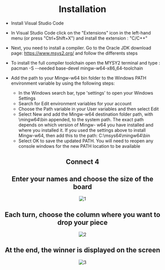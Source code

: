 <div align="center">
  
# Installation
  
</div>
  
 - Install Visual Studio Code 
 - In Visual Studio Code click on the "Extensions" icon in the left-hand menu (or press "Ctrl+Shift+X") and install the extension : "C/C++"
 - Next, you need to install a compiler. Go to the Oracle JDK download page: https://www.msys2.org/ 
   and follow the differents steps 
 - To install the full compiler toolchain open the MYSY2 terminal and type : pacman -S --needed base-devel mingw-w64-x86_64-toolchain
 
 - Add the path to your Mingw-w64 bin folder to the Windows PATH environment variable by using the following steps:
     - In the Windows search bar, type 'settings' to open your Windows Settings
     - Search for Edit environment variables for your account
     - Choose the Path variable in your User variables and then select Edit
     - Select New and add the Mingw-w64 destination folder path, with \mingw64\bin appended, to the system path. The exact path depends on which version of Mingw-         w64 you have installed and where you installed it. If you used the settings above to install Mingw-w64, then add this to the path: C:\msys64\mingw64\bin
     - Select OK to save the updated PATH. You will need to reopen any console windows for the new PATH location to be available

<div align="center">


<div align="center">

## Connect 4


## Enter your names and choose the size of the board
  
![1](https://user-images.githubusercontent.com/120946916/234127981-d11ceed4-ff64-4b57-a73b-62f31858c20c.png)

## Each turn, choose the column where you want to drop your piece

![2](https://user-images.githubusercontent.com/120946916/234127989-585e598a-b3a2-422b-b189-86d0bd7d4b8b.png)

## At the end, the winner is displayed on the screen

![3](https://user-images.githubusercontent.com/120946916/234128001-77671b94-05f5-4a1b-87ce-5d19c9a6e148.png)

</div>
